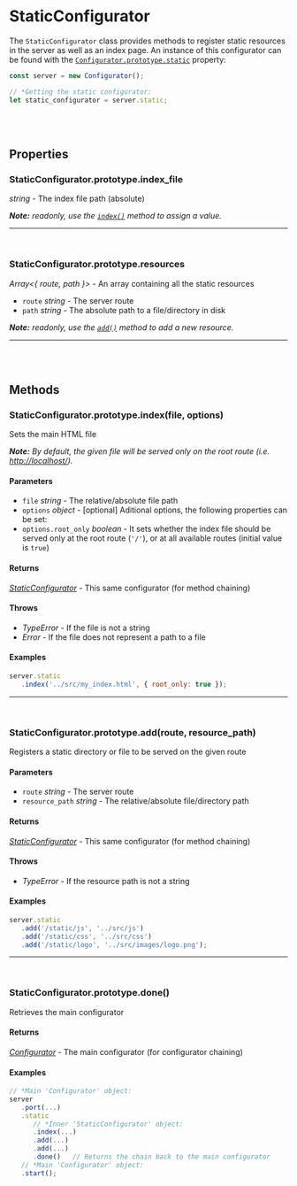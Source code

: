 # StaticConfigurator

The `StaticConfigurator` class provides methods to register static resources in the server as well as an index page. An instance of this configurator can be found with the [`Configurator.prototype.static`](configurator.md#configuratorprototypestatic) property:

```javascript
const server = new Configurator();

// *Getting the static configurator:
let static_configurator = server.static;
```

<br><br>

## Properties

### StaticConfigurator.prototype.index_file

_string_ \- The index file path (absolute)

_**Note:** readonly, use the_ [_`index()`_](#staticconfiguratorprototypeindexfile-options) _method to assign a value._

***

<br>

### StaticConfigurator.prototype.resources

_Array<{ route, path }>_ \- An array containing all the static resources

- `route` _string_ \- The server route
- `path` _string_ \- The absolute path to a file/directory in disk

_**Note:** readonly, use the_ [_`add()`_](#staticconfiguratorprototypeaddroute-resource_path) _method to add a new resource._

***

<br><br>

## Methods

### StaticConfigurator.prototype.index(file, options)

Sets the main HTML file

_**Note:** By default, the given file will be served only on the root route (i.e. <http://localhost/>)._

#### Parameters

- `file` _string_ \- The relative/absolute file path
- `options` _object_ \- \[optional\] Aditional options, the following properties can be set:
 - `options.root_only` _boolean_ \- It sets whether the index file should be served only at the root route (`'/'`), or at all available routes (initial value is `true`)

#### Returns

[_StaticConfigurator_](#) \- This same configurator (for method chaining)

#### Throws

- _TypeError_ \- If the file is not a string
- _Error_ \- If the file does not represent a path to a file

#### Examples

```javascript
server.static
   .index('../src/my_index.html', { root_only: true });
```

***

<br>

### StaticConfigurator.prototype.add(route, resource\_path)

Registers a static directory or file to be served on the given route

#### Parameters

- `route` _string_ \- The server route
- `resource_path` _string_ \- The relative/absolute file/directory path

#### Returns

[_StaticConfigurator_](#) \- This same configurator (for method chaining)

#### Throws

- _TypeError_ \- If the resource path is not a string

#### Examples

```javascript
server.static
   .add('/static/js', '../src/js')
   .add('/static/css', '../src/css')
   .add('/static/logo', '../src/images/logo.png');
```

***

<br>

### StaticConfigurator.prototype.done()

Retrieves the main configurator

#### Returns

[_Configurator_](configurator.md) \- The main configurator (for configurator chaining)

#### Examples

```javascript
// *Main 'Configurator' object:
server
   .port(...)
   .static
      // *Inner 'StaticConfigurator' object:
      .index(...)
      .add(...)
      .add(...)
      .done()   // Returns the chain back to the main configurator
   // *Main 'Configurator' object:
   .start();
```
